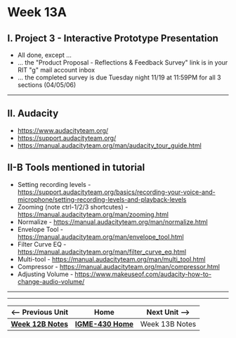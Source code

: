 # Week 13A

## I. Project 3 - Interactive Prototype Presentation
- All done, except ...
- ... the "Product Proposal - Reflections & Feedback Survey" link is in your RIT "g" mail account inbox
- ... the completed survey is due Tuesday night 11/19 at 11:59PM for all 3 sections (04/05/06) 

---

## II. Audacity
- https://www.audacityteam.org/
- https://support.audacityteam.org/
- https://manual.audacityteam.org/man/audacity_tour_guide.html

## II-B Tools mentioned in tutorial
- Setting recording levels - https://support.audacityteam.org/basics/recording-your-voice-and-microphone/setting-recording-levels-and-playback-levels
- Zooming (note ctrl-1/2/3 shortcutes) - https://manual.audacityteam.org/man/zooming.html
- Normalize - https://manual.audacityteam.org/man/normalize.html
- Envelope Tool - https://manual.audacityteam.org/man/envelope_tool.html
- Filter Curve EQ - https://manual.audacityteam.org/man/filter_curve_eq.html
- Multi-tool - https://manual.audacityteam.org/man/multi_tool.html
- Compressor - https://manual.audacityteam.org/man/compressor.html
- Adjusting Volume - https://www.makeuseof.com/audacity-how-to-change-audio-volume/

---
---

| <-- Previous Unit | Home | Next Unit -->
| --- | --- | --- 
|  [**Week 12B Notes**](12B.md)  |  [**IGME-430 Home**](../) | Week 13B Notes

